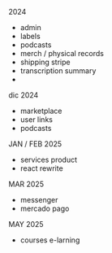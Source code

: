 
2024
+ admin
+ labels
+ podcasts
+ merch / physical records
+ shipping stripe
+ transcription summary
+

dic 2024
+ marketplace
+ user links
+ podcasts

JAN / FEB 2025
  + services product
  + react rewrite
  
MAR 2025
  + messenger
  + mercado pago

MAY 2025
  + courses e-larning